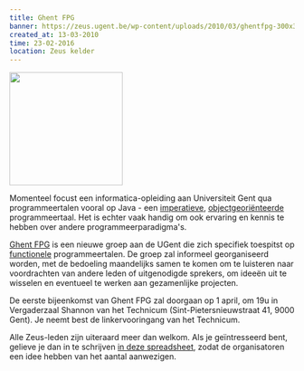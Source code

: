 ```yaml
---
title: Ghent FPG
banner: https://zeus.ugent.be/wp-content/uploads/2010/03/ghentfpg-300x300.png
created_at: 13-03-2010
time: 23-02-2016
location: Zeus kelder
---
```


<a href="https://zeus.ugent.be/wp-content/uploads/2010/03/ghentfpg.png"><img src="https://zeus.ugent.be/wp-content/uploads/2010/03/ghentfpg-300x300.png" alt="" width="200" height="200" class="alignleft size-medium wp-image-467" /></a>

Momenteel focust een informatica-opleiding aan Universiteit Gent qua programmeertalen vooral op Java - een <a href="https://en.wikipedia.org/wiki/Imperative_programming">imperatieve</a>, <a href="https://en.wikipedia.org/wiki/Object-oriented_programming">objectgeoriënteerde</a> programmeertaal. Het is echter vaak handig om ook ervaring en kennis te hebben over andere programmeerparadigma's.

<a href="https://www.haskell.org/haskellwiki/Ghent_Functional_Programming_Group">Ghent FPG</a> is een nieuwe groep aan de UGent die zich specifiek toespitst op <a href="https://en.wikipedia.org/wiki/Functional_programming">functionele</a> programmeertalen. De groep zal informeel georganiseerd worden, met de bedoeling maandelijks samen te komen om te luisteren naar voordrachten van andere leden of uitgenodigde sprekers, om ideeën uit te wisselen en eventueel te werken aan gezamenlijke projecten.

De eerste bijeenkomst van Ghent FPG zal doorgaan op 1 april, om 19u in Vergaderzaal Shannon van het Technicum (Sint-Pietersnieuwstraat 41, 9000 Gent). Je neemt best de linkervooringang van het Technicum.

Alle Zeus-leden zijn uiteraard meer dan welkom. Als je geïntresseerd bent, gelieve je dan in te schrijven <a href="https://spreadsheets.google.com/viewform?formkey=dEtsR2ZIdVhqeVdRNkx6bmxCdF9Lanc6MA">in deze spreadsheet</a>, zodat de organisatoren een idee hebben van het aantal aanwezigen.